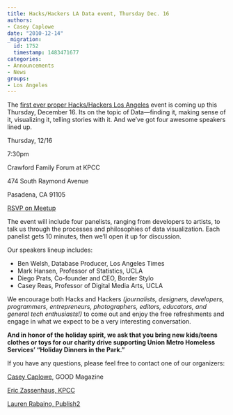 ```yaml
---
title: Hacks/Hackers LA Data event, Thursday Dec. 16
authors:
- Casey Caplowe
date: "2010-12-14"
_migration:
  id: 1752
  timestamp: 1483471677
categories:
- Announcements
- News
groups:
- Los Angeles
---
```


The [first ever proper Hacks/Hackers Los Angeles][1] event is coming up this Thursday, December 16. Its on the topic of Data—finding it, making sense of it, visualizing it, telling stories with it. And we&#8217;ve got four awesome speakers lined up.

Thursday, 12/16

7:30pm

Crawford Family Forum at KPCC

474 South Raymond Avenue

Pasadena, CA 91105

[RSVP on Meetup][2]

The event will include four panelists, ranging from developers to artists, to talk us through the processes and philosophies of data visualization. Each panelist gets 10 minutes, then we’ll open it up for discussion.

Our speakers lineup includes:

  * Ben Welsh, Database Producer, Los Angeles Times
  * Mark Hansen, Professor of Statistics, UCLA
  * Diego Prats, Co-founder and CEO, Border Stylo
  * Casey Reas, Professor of Digital Media Arts, UCLA

We encourage both Hacks and Hackers _(journalists, designers, developers, programmers, entrepreneurs, photographers, editors, educators, and general tech enthusiasts!)_ to come out and enjoy the free refreshments and engage in what we expect to be a very interesting conversation.

**And in honor of the holiday spirit, we ask that you bring new kids/teens clothes or toys for our charity drive supporting Union Metro Homeless Services’ “Holiday Dinners in the Park.”**

If you have any questions, please feel free to contact one of our organizers:

[Casey Caplowe][2], GOOD Magazine

[Eric Zassenhaus, KPCC][2]

[Lauren Rabaino, Publish2][2]

 [1]: http://meetupla.hackshackers.com/calendar/15624221/?eventId=15624221&action=detail
 [2]: http://meetupla.hackshackers.com/calendar/15624221/